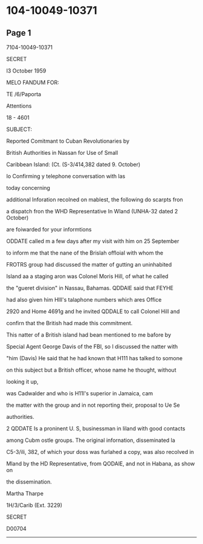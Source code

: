 # 104-10049-10371

## Page 1

7104-10049-10371

SECRET

I3 October 1959

MELO FANDUM FOR:

TE /6/Paporta

Attentions

18 - 4601

SUBJECT:

Reported Comitmant to Cuban Revolutionaries by

British Authorities in Nassan for Use of Small

Caribbean Island: (Ct. (S-3/414,382 dated 9. October)

Io Confirming y telephone conversation with las

today concerning

additional Inforation recolned on mablest, the following do scarpts fron

a dispatch fron the WHD Representative In Wland (UNHA-32 dated 2 October)

are foiwarded for your informtions

ODDATE called m a few days after my visit with him on 25 September

to inform me that the nane of the Brislah offloial with whom the

FROTRS group had discussed the matter of gutting an uninhabited

Island aa a staging aron was Colonel Moris Hill, of what he called

the "gueret division" in Nassau, Bahamas. QDDAIE said that FEYHE

had also given him Hlll's talaphone numbers which ares Office

2920 and Home 4691g and he invited QDDALE to call Colonel Hill and

confirn that the British had made this commitment.

This natter of a British island had bean mentioned to me bafore by

Special Agent George Davis of the FBI, so I discussed the natter with

"him (Davis) He said that he had known that H111 has talked to somone

on this subject but a British officer, whose name he thought, without

looking it up,

was Cadwalder and who is H11l's superior in Jamaica, cam

the matter with the group and in not reporting their, proposal to Ue Se

authorities.

2 QDDATE Is a proninent U. S, businessman in liland with good contacts

among Cubm ostle groups. The original infornation, disseminated la

C5-3/ili, 382, of which your doss was furlahed a copy, was also recolved in

Mland by the HD Representative, from QODAlE, and not in Habana, as show on

the dissemination.

Martha Tharpe

1H/3/Carib (Ext. 3229)

SECRET

D00704

---

